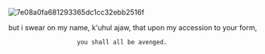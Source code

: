 ![7e08a0fa681293365dc1cc32ebb2516f](https://github.com/user-attachments/assets/4b3d4e4f-dad5-469b-b00d-100de0047da3)

 but i swear on my name, k'uhul ajaw, that upon my accession to your form,

                       you shall all be avenged.




